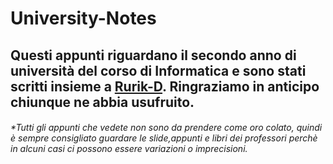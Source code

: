 # University-Notes
<h2>Questi appunti riguardano il secondo anno di università del corso di Informatica e sono stati scritti insieme a <a href="https://github.com/Rurik-D">Rurik-D</a>. Ringraziamo in anticipo chiunque ne abbia usufruito.</h2>

<h6>*Tutti gli appunti che vedete non sono da prendere come oro colato, quindi è sempre consigliato guardare le slide,appunti e libri dei professori perchè in alcuni casi ci possono essere variazioni o imprecisioni.</h6>